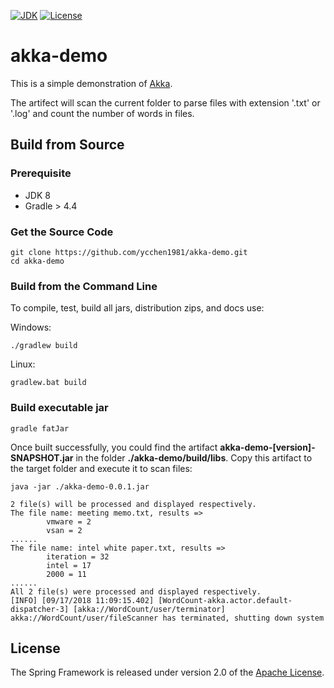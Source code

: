 [![JDK](http://img.shields.io/badge/JDK-v8.0-yellow.svg)](http://www.oracle.com/technetwork/java/javase/downloads/index.html)
[![License](http://img.shields.io/badge/License-Apache_2-red.svg)](http://www.apache.org/licenses/LICENSE-2.0)

# akka-demo

This is a simple demonstration of [Akka](https://akka.io/).

The artifect will scan the current folder to parse files with extension '.txt' or '.log' and count the number of words in files.

## Build from Source
### Prerequisite
- JDK 8
- Gradle > 4.4

### Get the Source Code

```
git clone https://github.com/ycchen1981/akka-demo.git
cd akka-demo
```

### Build from the Command Line
To compile, test, build all jars, distribution zips, and docs use:

Windows:
```
./gradlew build
```

Linux:
```
gradlew.bat build
```

### Build executable jar
```
gradle fatJar
```

Once built successfully, you could find the artifact **akka-demo-[version]-SNAPSHOT.jar** in the folder **./akka-demo/build/libs**.
Copy this artifact to the target folder and execute it to scan files:

```
java -jar ./akka-demo-0.0.1.jar

2 file(s) will be processed and displayed respectively.
The file name: meeting memo.txt, results =>
        vmware = 2
        vsan = 2
......
The file name: intel white paper.txt, results =>
        iteration = 32
        intel = 17
        2000 = 11
......
All 2 file(s) were processed and displayed respectively.
[INFO] [09/17/2018 11:09:15.402] [WordCount-akka.actor.default-dispatcher-3] [akka://WordCount/user/terminator] akka://WordCount/user/fileScanner has terminated, shutting down system
```

## License

The Spring Framework is released under version 2.0 of the
[Apache License](http://www.apache.org/licenses/LICENSE-2.0).